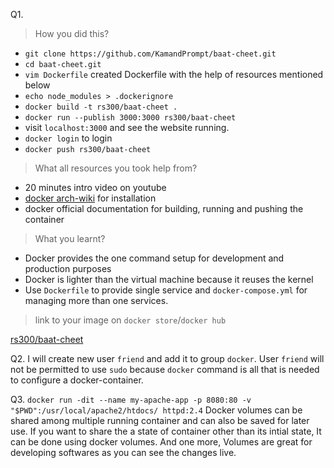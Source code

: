 Q1.
>How you did this?
- `git clone https://github.com/KamandPrompt/baat-cheet.git`
- `cd baat-cheet.git`
- `vim Dockerfile` created Dockerfile with the help of resources mentioned below
- `echo node_modules > .dockerignore`
- `docker build -t rs300/baat-cheet .`
- `docker run --publish 3000:3000 rs300/baat-cheet`
- visit `localhost:3000` and see the website running.
- `docker login` to login
- `docker push rs300/baat-cheet`

>What all resources you took help from?
- 20 minutes intro video on youtube
- [docker arch-wiki](https://wiki.archlinux.org/index.php/docker) for installation
- docker official documentation for building, running and pushing the container

>What you learnt?
- Docker provides the one command setup for development and production purposes
- Docker is lighter than the virtual machine because it reuses the kernel
- Use `Dockerfile` to provide single service and `docker-compose.yml` for managing more than one services.

>link to your image on `docker store`/`docker hub`

[rs300/baat-cheet](https://hub.docker.com/repository/docker/rs300/baat-cheet)

Q2.
I will create new user `friend` and add it to group `docker`. User `friend` will not be permitted to use `sudo` because `docker` command is all that is needed to configure a docker-container.

Q3.
`docker run -dit --name my-apache-app -p 8080:80 -v "$PWD":/usr/local/apache2/htdocs/ httpd:2.4`
Docker volumes can be shared among multiple running container and can also be saved for later use. If you want to share the a state of container other than its intial state, It can be done using docker volumes. And one more, Volumes are great for developing softwares as you can see the changes live.
